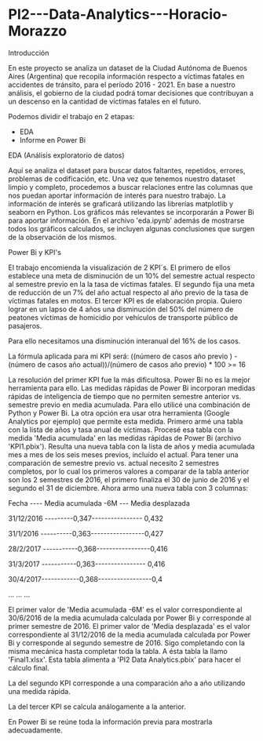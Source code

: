 # PI2---Data-Analytics---Horacio-Morazzo

Introducción

En este proyecto se analiza un dataset de la Ciudad Autónoma de Buenos Aires (Argentina) que recopila información respecto a víctimas fatales en accidentes de tránsito, para el período 2016 - 2021.
En base a nuestro análisis, el gobierno de la ciudad podrá tomar decisiones que contribuyan a un descenso en la cantidad de víctimas fatales en el futuro.

Podemos dividir el trabajo en 2 etapas:

* EDA
* Informe en Power Bi

EDA (Análisis exploratorio de datos)

Aquí se analiza el dataset para buscar datos faltantes, repetidos, errores, problemas de codificación, etc.
Una vez que tenemos nuestro dataset limpio y completo, procedemos a buscar relaciones entre las columnas que nos puedan aportar información de interés para nuestro trabajo.
La información de interés se graficará utilizando las librerías matplotlib y seaborn en Python.
Los gráficos más relevantes se incorporarán a Power Bi para aportar información.
En el archivo 'eda.ipynb' además de mostrarse todos los gráficos calculados, se incluyen algunas conclusiones que surgen de la observación de los mismos.

Power Bi y KPI's

El trabajo encomienda la visualización de 2 KPI´s. 
El primero de ellos establece una meta de disminución de un 10% del semestre actual respecto al semestre previo en la la tasa de víctimas fatales. 
El segundo fija una meta de reducción de un 7% del año actual respecto al año previo de la tasa de víctimas fatales en motos.
El tercer KPI es de elaboración propia.
Quiero lograr en un lapso de 4 años una disminución del 50% del número de peatones víctimas de homicidio por vehículos de transporte público de pasajeros. 

Para ello necesitamos una disminución interanual del 16% de los casos.

La fórmula aplicada para mi KPI será: 
((número de casos año previo ) - (número de casos año actual))/(número de casos año previo) * 100 >= 16

La resolución del primer KPI fue la más dificultosa.
Power Bi no es la mejor herramienta para ello. Las medidas rápidas de Power Bi incorporan medidas rápidas de inteligencia de tiempo que no permiten semestre anterior vs. semestre previo en media acumulada. Para ello utilicé una combinación de Python y Power Bi. La otra opción era usar otra herramienta (Google Analytics por ejemplo) que permite esta medida.
Primero armé una tabla con la lista de años y tasa anual de víctimas.
Procesé esa tabla con la medida 'Media acumulada' en las medidas rápidas de Power Bi (archivo 'KPI1.pbix').
Resulta una nueva tabla con la lista de años y media acumulada mes a mes de los seis meses previos, incluído el actual.
Para tener una comparación de semestre previo vs. actual necesito 2 semestres completos, por lo cual los primeros valores a comparar de la tabla anterior son los 2 semestres de 2016, el primero finaliza el 30 de junio de 2016 y el segundo el 31 de diciembre.
Ahora armo una nueva tabla con 3 columnas:

Fecha ----	Media acumulada -6M	---   Media desplazada 

31/12/2016	---------0,347---------------- 0,432

31/1/2016  ----------0,363-----------------0,427

28/2/2017 -----------0,368-----------------0,416

31/3/2017 -----------0,363---------------- 0,416

30/4/2017------------0,368-----------------0,4

   ...           ...                     ...


El primer valor de 'Media acumulada -6M' es el valor correspondiente al 30/6/2016 de la media acumulada calculada por Power Bi y corresponde al primer semestre de 2016.
El primer valor de 'Media desplazada' es el valor correspondiente al 31/12/2016 de la media acumulada calculada por Power Bi y corresponde al segundo semestre de 2016.
Sigo completando con la misma mecánica hasta completar toda la tabla. A ésta tabla la llamo 'Final1.xlsx'.
Esta tabla alimenta a 'PI2 Data Analytics.pbix' para hacer el cálculo final.

La del segundo KPI corresponde a una comparación año a año utilizando una medida rápida.

La del tercer KPI se calcula análogamente a la anterior.

En Power Bi se reúne toda la información previa para mostrarla adecuadamente.





